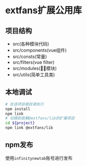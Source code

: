# extfans扩展公用库

## 项目结构
* src(各种模块代码)
* src/components(vue组件)
* src/consts(常量)
* src/filters(vue filter)
* src/modules(模块)
* src/utils(简单工具类)

## 本地调试
```bash
# 在该项目根目录执行
npm install
npm link
# 切换到依赖@extfans/lib的扩展项目
cd ${project}
npm link @extfans/lib
```

## npm发布
使用`infinitynewtab`账号进行发布
